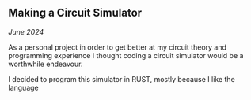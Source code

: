 ## Making a Circuit Simulator ##
*June 2024* 

As a personal project in order to get better at my circuit theory and programming experience I thought coding a circuit simulator would be a worthwhile endeavour. 

I decided to program this simulator in RUST, mostly because I like the language 

